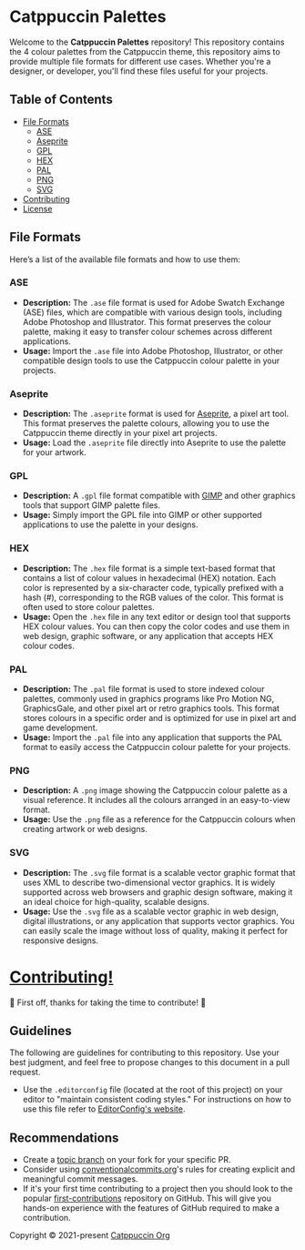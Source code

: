 # Catppuccin Palettes

Welcome to the **Catppuccin Palettes** repository! This repository contains the 4 colour palettes from the Catppuccin theme, this repository aims to provide multiple file formats for different use cases. Whether you're a designer, or developer, you'll find these files useful for your projects.

## Table of Contents
- [File Formats](#file-formats)
  - [ASE](ASE)
  - [Aseprite](Aseprite)
  - [GPL](GPL)
  - [HEX](HEX)
  - [PAL](PAL)
  - [PNG](PNG)
  - [SVG](SVG)
- [Contributing](#contributing)
- [License](LICENSE)

## File Formats

Here’s a list of the available file formats and how to use them:

### ASE
- **Description:** The `.ase` file format is used for Adobe Swatch Exchange (ASE) files, which are compatible with various design tools, including Adobe Photoshop and Illustrator. This format preserves the colour palette, making it easy to transfer colour schemes across different applications.
- **Usage:** Import the `.ase` file into Adobe Photoshop, Illustrator, or other compatible design tools to use the Catppuccin colour palette in your projects.

### Aseprite
- **Description:** The `.aseprite` format is used for [Aseprite](https://www.aseprite.org/), a pixel art tool. This format preserves the palette colours, allowing you to use the Catppuccin theme directly in your pixel art projects.
- **Usage:** Load the `.aseprite` file directly into Aseprite to use the palette for your artwork.

### GPL
- **Description:** A `.gpl` file format compatible with [GIMP](https://www.gimp.org/) and other graphics tools that support GIMP palette files.
- **Usage:** Simply import the GPL file into GIMP or other supported applications to use the palette in your designs.

### HEX
- **Description:** The `.hex` file format is a simple text-based format that contains a list of colour values in hexadecimal (HEX) notation. Each color is represented by a six-character code, typically prefixed with a hash (#), corresponding to the RGB values of the color. This format is often used to store colour palettes.
- **Usage:** Open the `.hex` file in any text editor or design tool that supports HEX colour values. You can then copy the color codes and use them in web design, graphic software, or any application that accepts HEX colour codes.

### PAL
- **Description:** The `.pal` file format is used to store indexed colour palettes, commonly used in graphics programs like Pro Motion NG, GraphicsGale, and other pixel art or retro graphics tools. This format stores colours in a specific order and is optimized for use in pixel art and game development.
- **Usage:** Import the `.pal` file into any application that supports the PAL format to easily access the Catppuccin colour palette for your projects.


### PNG
- **Description:** A `.png` image showing the Catppuccin colour palette as a visual reference. It includes all the colours arranged in an easy-to-view format.
- **Usage:** Use the `.png` file as a reference for the Catppuccin colours when creating artwork or web designs.

### SVG
- **Description:** The `.svg` file format is a scalable vector graphic format that uses XML to describe two-dimensional vector graphics. It is widely supported across web browsers and graphic design software, making it an ideal choice for high-quality, scalable designs.
- **Usage:** Use the `.svg` file as a scalable vector graphic in web design, digital illustrations, or any application that supports vector graphics. You can easily scale the image without loss of quality, making it perfect for responsive designs.

# [Contributing!](CONTRIBUTING.md)

🎉 First off, thanks for taking the time to contribute! 🎉

## Guidelines

The following are guidelines for contributing to this repository. Use your best judgment, and feel free to propose
changes to this document in a pull request.

- Use the `.editorconfig` file (located at the root of this project) on your editor to "maintain consistent coding
  styles." For instructions on how to use this file refer to [EditorConfig's website](https://editorconfig.org/).

## Recommendations

- Create a [topic branch](https://git-scm.com/book/en/v2/Git-Branching-Branching-Workflows#_topic_branch) on your fork for your
  specific PR. 
- Consider using [conventionalcommits.org](https://www.conventionalcommits.org/en/v1.0.0/)'s rules for creating explicit
  and meaningful commit messages.
- If it's your first time contributing to a project then you should look to the
  popular [first-contributions](https://github.com/firstcontributions/first-contributions) repository on GitHub. This
  will give you hands-on experience with the features of GitHub required to make a contribution.

<p align="left">Copyright &copy; 2021-present <a href="https://github.com/catppuccin" target="_blank">Catppuccin Org</a>
